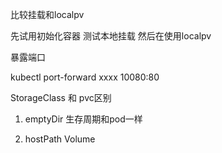 比较挂载和localpv


先试用初始化容器
测试本地挂载
然后在使用localpv

暴露端口

kubectl port-forward xxxx 10080:80

StorageClass 和 pvc区别


1. emptyDir
生存周期和pod一样

2. hostPath Volume 

